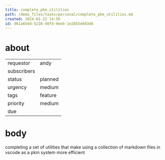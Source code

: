 ```yaml
---
title: complete_pkm_utilities
path: /demo_files/tasks/personal/complete_pkm_utilities.md
created: 2024-01-22 14:56
id: d61a654d-5210-40fd-9eeb-1e2655e683d6
---
```


# about

|             |         |
| ----------- | ------- |
| requestor   | andy    |
| subscribers |         |
| status      | planned |
| urgency     | medium  |
| tags        | feature |
| priority    | medium  |
| due         |         |

# body 

completing a set of utilities that make using a collection of markdown files in vscode as a pkm system more efficient